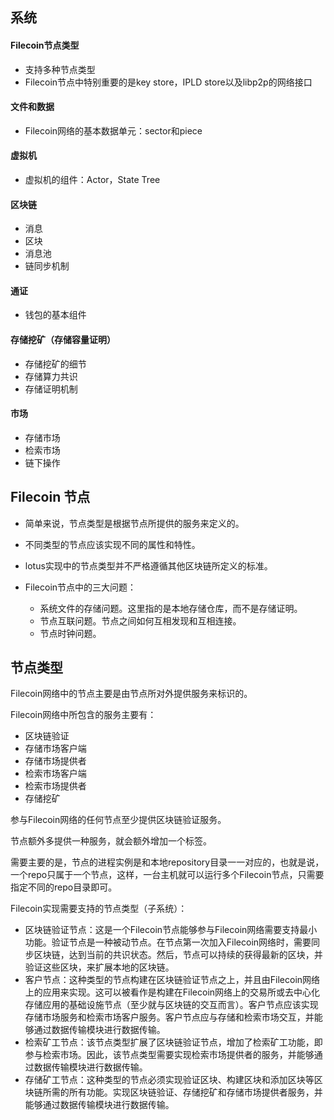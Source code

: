 ## 系统

####  Filecoin节点类型

* 支持多种节点类型
* Filecoin节点中特别重要的是key store，IPLD store以及libp2p的网络接口

#### 文件和数据

* Filecoin网络的基本数据单元：sector和piece

#### 虚拟机

* 虚拟机的组件：Actor，State Tree

#### 区块链

* 消息
* 区块
* 消息池
* 链同步机制

#### 通证

* 钱包的基本组件

#### 存储挖矿（存储容量证明）

* 存储挖矿的细节
* 存储算力共识
* 存储证明机制

#### 市场

* 存储市场
* 检索市场
* 链下操作



## Filecoin 节点

* 简单来说，节点类型是根据节点所提供的服务来定义的。

* 不同类型的节点应该实现不同的属性和特性。
* lotus实现中的节点类型并不严格遵循其他区块链所定义的标准。
* Filecoin节点中的三大问题：
  * 系统文件的存储问题。这里指的是本地存储仓库，而不是存储证明。
  * 节点互联问题。节点之间如何互相发现和互相连接。
  * 节点时钟问题。

## 节点类型

Filecoin网络中的节点主要是由节点所对外提供服务来标识的。

Filecoin网络中所包含的服务主要有：

* 区块链验证
* 存储市场客户端
* 存储市场提供者
* 检索市场客户端
* 检索市场提供者
* 存储挖矿

参与Filecoin网络的任何节点至少提供区块链验证服务。

节点额外多提供一种服务，就会额外增加一个标签。

需要主要的是，节点的进程实例是和本地repository目录一一对应的，也就是说，一个repo只属于一个节点，这样，一台主机就可以运行多个Filecoin节点，只需要指定不同的repo目录即可。

Filecoin实现需要支持的节点类型（子系统）：

* 区块链验证节点：这是一个Filecoin节点能够参与Filecoin网络需要支持最小功能。验证节点是一种被动节点。在节点第一次加入Filecoin网络时，需要同步区块链，达到当前的共识状态。然后，节点可以持续的获得最新的区块，并验证这些区块，来扩展本地的区块链。
* 客户节点：这种类型的节点构建在区块链验证节点之上，并且由Filecoin网络上的应用来实现。这可以被看作是构建在Filecoin网络上的交易所或去中心化存储应用的基础设施节点（至少就与区块链的交互而言）。客户节点应该实现存储市场服务和检索市场客户服务。客户节点应与存储和检索市场交互，并能够通过数据传输模块进行数据传输。
* 检索矿工节点：该节点类型扩展了区块链验证节点，增加了检索矿工功能，即参与检索市场。因此，该节点类型需要实现检索市场提供者的服务，并能够通过数据传输模块进行数据传输。
* 存储矿工节点：这种类型的节点必须实现验证区块、构建区块和添加区块等区块链所需的所有功能。实现区块链验证、存储挖矿和存储市场提供者服务，并能够通过数据传输模块进行数据传输。







